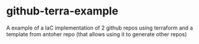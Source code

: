 # github-terra-example

A example of a IaC implementation of 2 github repos using terraform and a template from antoher repo (that allows using it to generate other repos)

